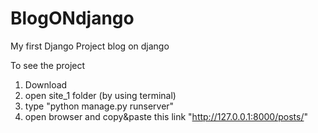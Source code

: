 # BlogONdjango
My first Django Project blog on django

To see the project
1. Download
2. open site_1 folder (by using terminal)
3. type "python manage.py runserver"
4. open browser and copy&paste this link "http://127.0.0.1:8000/posts/"
